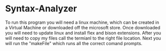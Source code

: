 # Syntax-Analyzer

To run this program you will need a linux machine, which can be created in a Virtual Machine or downloaded off the microsoft store.
Once downloaded you will need to update linux and install flex and bison extensions. 
After you will need to copy my files call the termianl to the right file location.
Next you will run the "makeFile" which runs all the correct comand prompts.
